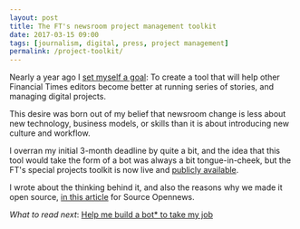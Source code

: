 ```yaml
---
layout: post
title: The FT's newsroom project management toolkit
date: 2017-03-15 09:00
tags: [journalism, digital, press, project management]
permalink: /project-toolkit/
---
```


Nearly a year ago I [set myself a goal](/build-bot-take-job/): To create a tool that will help other Financial Times editors become better at running series of stories, and managing digital projects.

This desire was born out of my belief that newsroom change is less about new technology, business models, or skills than it is about introducing new culture and workflow.

I overran my initial 3-month deadline by quite a bit, and the idea that this tool would take the form of a bot was always a bit tongue-in-cheek, but the FT's special projects toolkit is now live and [publicly available](https://github.com/ft-interactive/projects-toolkit/).

I wrote about the thinking behind it, and also the reasons why we made it open source, [in this article](https://source.opennews.org/articles/ikea-inspired-workflow/) for Source Opennews.

*What to read next*: [Help me build a bot&#42; to take my job](/build-bot-take-job/)



